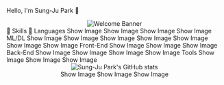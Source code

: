 Hello, I'm Sung-Ju Park 👋
<div align="center">
  <img src="https://via.placeholder.com/800x200/3498db/ffffff?text=Welcome+to+My+GitHub" alt="Welcome Banner" />
</div>
🌟 Skills 🌟
Languages
Show Image
Show Image
Show Image
Show Image
ML/DL
Show Image
Show Image
Show Image
Show Image
Show Image
Show Image
Show Image
Front-End
Show Image
Show Image
Show Image
Back-End
Show Image
Show Image
Show Image
Show Image
Tools
Show Image
Show Image
Show Image

<div align="center">
  <img src="https://github-readme-stats.vercel.app/api?username=sung-ju-park&show_icons=true&theme=radical" alt="Sung-Ju Park's GitHub stats" />
</div>

<div align="center">
Show Image
Show Image
Show Image
</div>
